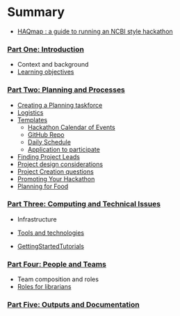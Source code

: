 # Summary

* [HAQmap : a guide to running an NCBI style hackathon](README.md)

### [Part One: Introduction](introduction.md)
* Context and background
* [Learning objectives](learning_objectives.md)

### [Part Two: Planning and Processes](process.md)
* [Creating a Planning taskforce](PlanningTaskforce.md)
* [Logistics](Logistics.md)
* [Templates](TemplatesTools.md)
   * [Hackathon Calendar of Events](HackathonCalendarofEvents.md)
   * [GitHub Repo](GitHubRepo.md)
   * [Daily Schedule](DailySchedule.md)
   * [Application to participate](ApplicationToParticipate.md)
* [Finding Project Leads](FindingProjectLeads.md)
* [Project design considerations](ProjectDesignConsiderations.md)
* [Project Creation questions](ProjectCreationQuestions.md)
* [Promoting Your Hackathon](Promotion.md)
* [Planning for Food](Food.md)

### [Part Three: Computing and Technical Issues](technological_issues.md)
* Infrastructure

* [Tools and technologies](tools.md)

* [GettingStartedTutorials](Tutorials.md)

### [Part Four: People and Teams](outputs.md)
* Team composition and roles
* [Roles for librarians](librarians.md)

### [Part Five: Outputs and Documentation](outputs.md)

